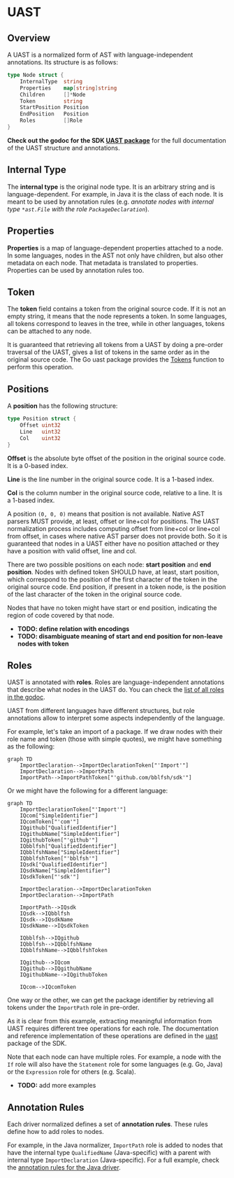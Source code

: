
# UAST

## Overview

A UAST is a normalized form of AST with language-independent annotations. Its
structure is as follows:

```go
type Node struct {
	InternalType  string
	Properties    map[string]string
	Children      []*Node
	Token         string
	StartPosition Position
	EndPosition   Position
	Roles         []Role
}
```

**Check out the godoc for the SDK [UAST package](https://godoc.org/github.com/bblfsh/sdk/uast)**
for the full documentation of the UAST structure and annotations.

## Internal Type

The **internal type** is the original node type. It is an arbitrary string and
is language-dependent. For example, in Java it is the class of each node. It is
meant to be used by annotation rules (e.g. *annotate nodes with internal type
`*ast.File` with the role `PackageDeclaration`*).

## Properties

**Properties** is a map of language-dependent properties attached to a node. In some
languages, nodes in the AST not only have children, but also other metadata on
each node. That metadata is translated to properties. Properties can be used by
annotation rules too.

## Token

The **token** field contains a token from the original source code. If it is not
an empty string, it means that the node represents a token. In some languages,
all tokens correspond to leaves in the tree, while in other languages, tokens
can be attached to any node.

It is guaranteed that retrieving all tokens from a UAST by doing a pre-order
traversal of the UAST, gives a list of tokens in the same order as in the original
source code. The Go uast package provides the [Tokens](https://godoc.org/github.com/bblfsh/sdk/uast#Tokens)
function to perform this operation.

## Positions

A **position** has the following structure:

```go
type Position struct {
	Offset uint32
	Line   uint32
	Col    uint32
}
```

**Offset** is the absolute byte offset of the position in the original source code.
It is a 0-based index.

**Line** is the line number in the original source code. It is a 1-based index.

**Col** is the column number in the original source code, relative to a line.
It is a 1-based index.

A position `(0, 0, 0)` means that position is not available. Native AST parsers
MUST provide, at least, offset or line+col for positions. The UAST normalization
process includes computing offset from line+col or line+col from offset, in cases
where native AST parser does not provide both. So it is guaranteed that nodes in
a UAST either have no position attached or they have a position with valid
offset, line and col.

There are two possible positions on each node: **start position** and **end position**.
Nodes with defined token SHOULD have, at least, start position, which correspond
to the position of the first character of the token in the original source code.
End position, if present in a token node, is the position of the last character
of the token in the original source code.

Nodes that have no token might have start or end position, indicating the region
of code covered by that node.

* **TODO: define relation with encodings**
* **TODO: disambiguate meaning of start and end position for non-leave nodes with token**

## Roles

UAST is annotated with **roles**. Roles are language-independent annotations that
describe what nodes in the UAST do. You can check the
[list of all roles in the godoc](http://godoc.org/github.com/bblfsh/sdk/uast/#Role).

UAST from different languages have different structures, but role annotations
allow to interpret some aspects independently of the language.

For example, let's take an import of a package. If we draw nodes with their role
name and token (those with simple quotes), we might have something as the
following:

```mermaid
graph TD
    ImportDeclaration-->ImportDeclarationToken["'Import'"]
    ImportDeclaration-->ImportPath
    ImportPath-->ImportPathToken["'github.com/bblfsh/sdk'"]
```

Or we might have the following for a different language:

```mermaid
graph TD
    ImportDeclarationToken["'Import'"]
    IQcom["SimpleIdentifier"]
    IQcomToken["'com'"]
    IQgithub["QualifiedIdentifier"]
    IQgithubName["SimpleIdentifier"]
    IQgithubToken["'github'"]
    IQbblfsh["QualifiedIdentifier"]
    IQbblfshName["SimpleIdentifier"]
    IQbblfshToken["'bblfsh'"]
    IQsdk["QualifiedIdentifier"]
    IQsdkName["SimpleIdentifier"]
    IQsdkToken["'sdk'"]

    ImportDeclaration-->ImportDeclarationToken
    ImportDeclaration-->ImportPath

    ImportPath-->IQsdk
    IQsdk-->IQbblfsh
    IQsdk-->IQsdkName
    IQsdkName-->IQsdkToken

    IQbblfsh-->IQgithub
    IQbblfsh-->IQbblfshName
    IQbblfshName-->IQbblfshToken

    IQgithub-->IQcom
    IQgithub-->IQgithubName
    IQgithubName-->IQgithubToken

    IQcom-->IQcomToken
```

One way or the other, we can get the package identifier by retrieving all tokens
under the `ImportPath` role in pre-order.

As it is clear from this example, extracting meaningful information from UAST
requires different tree operations for each role. The documentation and reference
implementation of these operations are defined in the
[uast](http://godoc.org/github.com/bblfsh/sdk/uast/)
package of the SDK.

Note that each node can have multiple roles. For example, a node with the
`If` role will also have the `Statement` role for some languages (e.g. Go, Java)
or the `Expression` role for others (e.g. Scala).

* **TODO:** add more examples

## Annotation Rules

Each driver normalized defines a set of **annotation rules**. These rules define
how to add roles to nodes.

For example, in the Java normalizer, `ImportPath` role is added to nodes that
have the internal type `QualifiedName` (Java-specific) with a parent with internal
type `ImportDeclaration` (Java-specific). For a full example, check the
[annotation rules for the Java driver](https://godoc.org/github.com/bblfsh/java-driver/driver/normalizer#pkg-variables).
